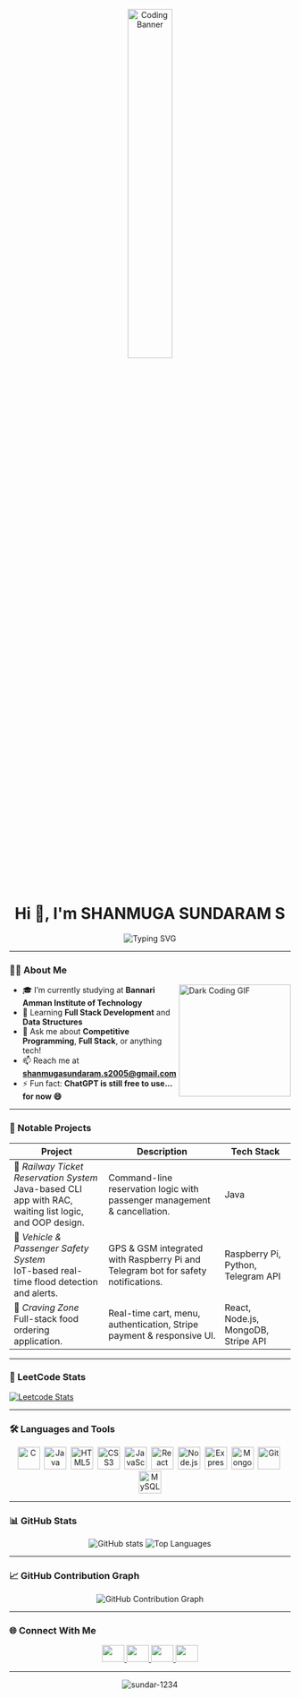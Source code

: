 <!-- Banner -->
<p align="center">
  <img src="https://i.pinimg.com/originals/54/e3/7d/54e37d8074ebcde1d96c77d7b2a7f310.gif" alt="Coding Banner" width="40%" />
</p>

<!-- Static Name + Typing Animation -->
<h1 align="center">Hi 👋, I'm SHANMUGA SUNDARAM S</h1>

<p align="center">
  <img src="https://readme-typing-svg.demolab.com?font=Fira+Code&size=22&pause=500&center=true&width=500&lines=Full+Stack+Developer;Competitive+Programmer;Tech+Explorer+%26+Fast+Learner" alt="Typing SVG" />
</p>

---

### 👨‍💻 About Me

<img align="right" src="https://cdn.dribbble.com/users/1162077/screenshots/3848914/programmer.gif" width="200" alt="Dark Coding GIF" />

- 🎓 I’m currently studying at **Bannari Amman Institute of Technology**
- 🌱 Learning **Full Stack Development** and **Data Structures**
- 💬 Ask me about **Competitive Programming**, **Full Stack**, or anything tech!
- 📫 Reach me at **shanmugasundaram.s2005@gmail.com**
- ⚡ Fun fact: **ChatGPT is still free to use... for now 😄**

---

### 💼 Notable Projects

| Project | Description | Tech Stack |
|--------|-------------|------------|
| 🎫 *Railway Ticket Reservation System* <br>Java-based CLI app with RAC, waiting list logic, and OOP design. | Command-line reservation logic with passenger management & cancellation. | Java |
| 🌊 *Vehicle & Passenger Safety System* <br>IoT-based real-time flood detection and alerts. | GPS & GSM integrated with Raspberry Pi and Telegram bot for safety notifications. | Raspberry Pi, Python, Telegram API |
| 🍔 *Craving Zone* <br>Full-stack food ordering application. | Real-time cart, menu, authentication, Stripe payment & responsive UI. | React, Node.js, MongoDB, Stripe API |

---

### 🧠 LeetCode Stats

[![Leetcode Stats](https://leetcard.jacoblin.cool/SHANMUGA_SUNDARAM_S)](https://leetcode.com/u/SHANMUGA_SUNDARAM_S/)

---

### 🛠️ Languages and Tools

<p align="center">
  <img src="https://cdn.jsdelivr.net/gh/devicons/devicon/icons/c/c-original.svg" width="40" title="C" />&nbsp;
  <img src="https://cdn.jsdelivr.net/gh/devicons/devicon/icons/java/java-original.svg" width="40" title="Java" />&nbsp;
  <img src="https://cdn.jsdelivr.net/gh/devicons/devicon/icons/html5/html5-original.svg" width="40" title="HTML5" />&nbsp;
  <img src="https://cdn.jsdelivr.net/gh/devicons/devicon/icons/css3/css3-original.svg" width="40" title="CSS3" />&nbsp;
  <img src="https://cdn.jsdelivr.net/gh/devicons/devicon/icons/javascript/javascript-original.svg" width="40" title="JavaScript" />&nbsp;
  <img src="https://cdn.jsdelivr.net/gh/devicons/devicon/icons/react/react-original.svg" width="40" title="React" />&nbsp;
  <img src="https://cdn.jsdelivr.net/gh/devicons/devicon/icons/nodejs/nodejs-original.svg" width="40" title="Node.js" />&nbsp;
  <img src="https://cdn.jsdelivr.net/gh/devicons/devicon/icons/express/express-original.svg" width="40" title="Express.js" />&nbsp;
  <img src="https://cdn.jsdelivr.net/gh/devicons/devicon/icons/mongodb/mongodb-original.svg" width="40" title="MongoDB" />&nbsp;
  <img src="https://cdn.jsdelivr.net/gh/devicons/devicon/icons/git/git-original.svg" width="40" title="Git" />&nbsp;
  <img src="https://cdn.jsdelivr.net/gh/devicons/devicon/icons/mysql/mysql-original.svg" width="40" title="MySQL" />
</p>

---

### 📊 GitHub Stats

<p align="center">
  <img src="https://github-readme-stats.vercel.app/api?username=sundar-1234&show_icons=true&theme=radical" alt="GitHub stats" />
  <img src="https://github-readme-stats.vercel.app/api/top-langs/?username=sundar-1234&layout=compact&langs_count=10&hide=c&theme=radical" alt="Top Languages" />
</p>

---

### 📈 GitHub Contribution Graph

<p align="center">
  <img src="https://github-readme-activity-graph.cyclic.app/graph?username=sundar-1234&theme=react-dark&area=true&hide_border=true" alt="GitHub Contribution Graph" />
</p>

---

### 🌐 Connect With Me

<p align="center">
  <a href="https://www.linkedin.com/in/shanmuga-sundaram-s-85766b273/" target="_blank">
    <img src="https://raw.githubusercontent.com/rahuldkjain/github-profile-readme-generator/master/src/images/icons/Social/linked-in-alt.svg" height="30" width="40" />
  </a>
  <a href="https://www.instagram.com/__.feature_swag.__/" target="_blank">
    <img src="https://raw.githubusercontent.com/rahuldkjain/github-profile-readme-generator/master/src/images/icons/Social/instagram.svg" height="30" width="40" />
  </a>
  <a href="https://leetcode.com/u/SHANMUGA_SUNDARAM_S/" target="_blank">
    <img src="https://raw.githubusercontent.com/rahuldkjain/github-profile-readme-generator/master/src/images/icons/Social/leet-code.svg" height="30" width="40" />
  </a>
  <a href="https://www.geeksforgeeks.org/user/shanmugasunq1jd/" target="_blank">
    <img src="https://raw.githubusercontent.com/rahuldkjain/github-profile-readme-generator/master/src/images/icons/Social/geeks-for-geeks.svg" height="30" width="40" />
  </a>
</p>

---

<p align="center">
  <img src="https://komarev.com/ghpvc/?username=sundar-1234&label=Profile%20views&color=0e75b6&style=flat" alt="sundar-1234" />
</p>
